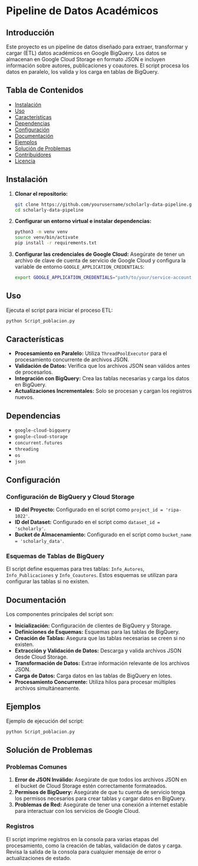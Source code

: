 
# Pipeline de Datos Académicos

## Introducción

Este proyecto es un pipeline de datos diseñado para extraer, transformar y cargar (ETL) datos académicos en Google BigQuery. Los datos se almacenan en Google Cloud Storage en formato JSON e incluyen información sobre autores, publicaciones y coautores. El script procesa los datos en paralelo, los valida y los carga en tablas de BigQuery.

## Tabla de Contenidos

- [Instalación](#instalación)
- [Uso](#uso)
- [Características](#características)
- [Dependencias](#dependencias)
- [Configuración](#configuración)
- [Documentación](#documentación)
- [Ejemplos](#ejemplos)
- [Solución de Problemas](#solución-de-problemas)
- [Contribuidores](#contribuidores)
- [Licencia](#licencia)

## Instalación

1. **Clonar el repositorio:**
   ```bash
   git clone https://github.com/yourusername/scholarly-data-pipeline.git
   cd scholarly-data-pipeline
   ```

2. **Configurar un entorno virtual e instalar dependencias:**
   ```bash
   python3 -m venv venv
   source venv/bin/activate
   pip install -r requirements.txt
   ```

3. **Configurar las credenciales de Google Cloud:**
   Asegúrate de tener un archivo de clave de cuenta de servicio de Google Cloud y configura la variable de entorno `GOOGLE_APPLICATION_CREDENTIALS`:
   ```bash
   export GOOGLE_APPLICATION_CREDENTIALS="path/to/your/service-account-file.json"
   ```

## Uso

Ejecuta el script para iniciar el proceso ETL:
```bash
python Script_poblacion.py
```

## Características

- **Procesamiento en Paralelo:** Utiliza `ThreadPoolExecutor` para el procesamiento concurrente de archivos JSON.
- **Validación de Datos:** Verifica que los archivos JSON sean válidos antes de procesarlos.
- **Integración con BigQuery:** Crea las tablas necesarias y carga los datos en BigQuery.
- **Actualizaciones Incrementales:** Solo se procesan y cargan los registros nuevos.

## Dependencias

- `google-cloud-bigquery`
- `google-cloud-storage`
- `concurrent.futures`
- `threading`
- `os`
- `json`

## Configuración

### Configuración de BigQuery y Cloud Storage

- **ID del Proyecto:** Configurado en el script como `project_id = 'ripa-1022'`.
- **ID del Dataset:** Configurado en el script como `dataset_id = 'scholarly'`.
- **Bucket de Almacenamiento:** Configurado en el script como `bucket_name = 'scholarly_data'`.

### Esquemas de Tablas de BigQuery

El script define esquemas para tres tablas: `Info_Autores`, `Info_Publicaciones` y `Info_Coautores`. Estos esquemas se utilizan para configurar las tablas si no existen.

## Documentación

Los componentes principales del script son:

- **Inicialización:** Configuración de clientes de BigQuery y Storage.
- **Definiciones de Esquemas:** Esquemas para las tablas de BigQuery.
- **Creación de Tablas:** Asegura que las tablas necesarias se creen si no existen.
- **Extracción y Validación de Datos:** Descarga y valida archivos JSON desde Cloud Storage.
- **Transformación de Datos:** Extrae información relevante de los archivos JSON.
- **Carga de Datos:** Carga datos en las tablas de BigQuery en lotes.
- **Procesamiento Concurrente:** Utiliza hilos para procesar múltiples archivos simultáneamente.

## Ejemplos

Ejemplo de ejecución del script:
```bash
python Script_poblacion.py
```

## Solución de Problemas

### Problemas Comunes

1. **Error de JSON Inválido:** Asegúrate de que todos los archivos JSON en el bucket de Cloud Storage estén correctamente formateados.
2. **Permisos de BigQuery:** Asegúrate de que tu cuenta de servicio tenga los permisos necesarios para crear tablas y cargar datos en BigQuery.
3. **Problemas de Red:** Asegúrate de tener una conexión a internet estable para interactuar con los servicios de Google Cloud.

### Registros

El script imprime registros en la consola para varias etapas del procesamiento, como la creación de tablas, validación de datos y carga. Revisa la salida de la consola para cualquier mensaje de error o actualizaciones de estado.

